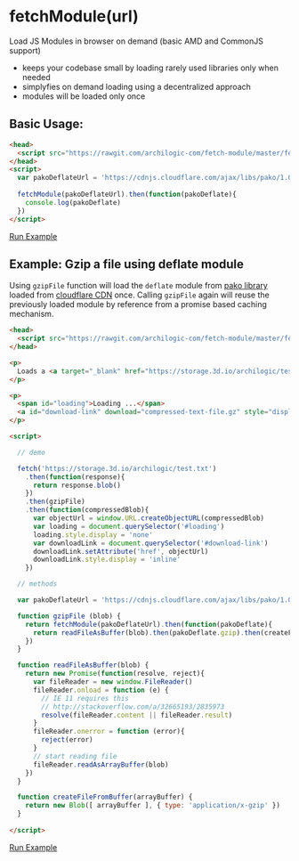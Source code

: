 # fetchModule(url)

Load JS Modules in browser on demand (basic AMD and CommonJS support)

* keeps your codebase small by loading rarely used libraries only when needed
* simplyfies on demand loading using a decentralized approach
* modules will be loaded only once

## Basic Usage:
```html
<head>
  <script src="https://rawgit.com/archilogic-com/fetch-module/master/fetch-module.js"></script>
</head>
<script>
  var pakoDeflateUrl = 'https://cdnjs.cloudflare.com/ajax/libs/pako/1.0.5/pako_deflate.min.js'
  
  fetchModule(pakoDeflateUrl).then(function(pakoDeflate){
    console.log(pakoDeflate)
  })
</script>
```
[Run Example](https://jsfiddle.net/3dio/o1xz594y/)

## Example: Gzip a file using deflate module

Using `gzipFile` function will load the `deflate` module from [pako library](https://www.npmjs.com/package/pako) loaded from [cloudflare CDN](https://cdnjs.cloudflare.com/ajax/libs/pako/1.0.5/pako_deflate.min.js) once. Calling `gzipFile` again will reuse the previously loaded module by reference from a promise based caching mechanism.

```html
<head>
  <script src="https://rawgit.com/archilogic-com/fetch-module/master/fetch-module.js"></script>
</head>

<p>
  Loads a <a target="_blank" href="https://storage.3d.io/archilogic/test.txt">text file</a> and creates a gzipped version for download.
</p>

<p>
  <span id="loading">Loading ...</span>
  <a id="download-link" download="compressed-text-file.gz" style="display:none;">Download compressed file</a>
</p>

<script>

  // demo

  fetch('https://storage.3d.io/archilogic/test.txt')
    .then(function(response){
      return response.blob()
    })
    .then(gzipFile)
    .then(function(compressedBlob){
      var objectUrl = window.URL.createObjectURL(compressedBlob)
      var loading = document.querySelector('#loading')
      loading.style.display = 'none'
      var downloadLink = document.querySelector('#download-link')
      downloadLink.setAttribute('href', objectUrl)
      downloadLink.style.display = 'inline'
    })

  // methods

  var pakoDeflateUrl = 'https://cdnjs.cloudflare.com/ajax/libs/pako/1.0.5/pako_deflate.min.js'

  function gzipFile (blob) {
    return fetchModule(pakoDeflateUrl).then(function(pakoDeflate){
      return readFileAsBuffer(blob).then(pakoDeflate.gzip).then(createFileFromBuffer)   
    })
  }

  function readFileAsBuffer(blob) {
    return new Promise(function(resolve, reject){
      var fileReader = new window.FileReader()
      fileReader.onload = function (e) {
        // IE 11 requires this
        // http://stackoverflow.com/a/32665193/2835973
        resolve(fileReader.content || fileReader.result)
      }
      fileReader.onerror = function (error){
        reject(error)
      }
      // start reading file
      fileReader.readAsArrayBuffer(blob)
    })
  }

  function createFileFromBuffer(arrayBuffer) {
    return new Blob([ arrayBuffer ], { type: 'application/x-gzip' })
  }
  
</script>
```
[Run Example](https://jsfiddle.net/3dio/39sq5vvy/)
